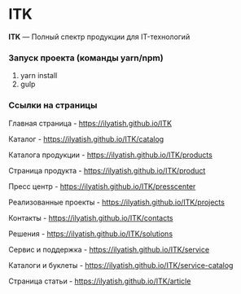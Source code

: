 # ITK

<strong>ITK</strong> — Полный спектр продукции для IT-технологий

### Запуск проекта (команды yarn/npm)

1. yarn install
2. gulp

### Ссылки на страницы

Главная страница - https://ilyatish.github.io/ITK  

Каталог - https://ilyatish.github.io/ITK/catalog  

Каталога продукции - https://ilyatish.github.io/ITK/products  

Страница продукта - https://ilyatish.github.io/ITK/product  

Пресс центр - https://ilyatish.github.io/ITK/presscenter  

Реализованные проекты - https://ilyatish.github.io/ITK/projects  

Контакты - https://ilyatish.github.io/ITK/contacts  

Решения - https://ilyatish.github.io/ITK/solutions  

Сервис и поддержка - https://ilyatish.github.io/ITK/service  

Каталоги и буклеты - https://ilyatish.github.io/ITK/service-catalog  

Страница статьи - https://ilyatish.github.io/ITK/article  

